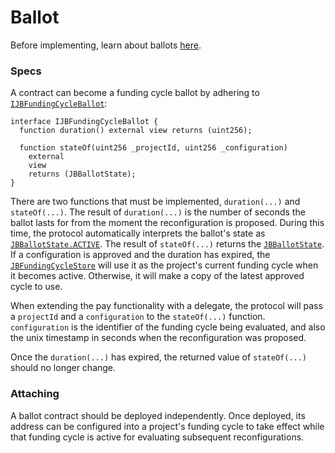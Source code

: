 # Ballot

Before implementing, learn about ballots [here](/learn/glossary/ballot.md).
### Specs

A contract can become a funding cycle ballot by adhering to [`IJBFundingCycleBallot`](/api/interfaces/ijbfundingcycleballot.md):

```
interface IJBFundingCycleBallot {
  function duration() external view returns (uint256);

  function stateOf(uint256 _projectId, uint256 _configuration)
    external
    view
    returns (JBBallotState);
}
```

There are two functions that must be implemented, `duration(...)` and `stateOf(...)`. The result of `duration(...)` is the number of seconds the ballot lasts for from the moment the reconfiguration is proposed. During this time, the protocol automatically interprets the ballot's state as [`JBBallotState.ACTIVE`](/api/enums/jbballotstate.md). The result of `stateOf(...)` returns the [`JBBallotState`](/api/enums/jbballotstate.md). If a configuration is approved and the duration has expired, the [`JBFundingCycleStore`](/api/contracts/jbfundingcyclestore/) will use it as the project's current funding cycle when it becomes active. Otherwise, it will make a copy of the latest approved cycle to use.

When extending the pay functionality with a delegate, the protocol will pass a `projectId` and a `configuration` to the `stateOf(...)` function. `configuration` is the identifier of the funding cycle being evaluated, and also the unix timestamp in seconds when the reconfiguration was proposed.

Once the `duration(...)` has expired, the returned value of `stateOf(...)` should no longer change. 

### Attaching

A ballot contract should be deployed independently. Once deployed, its address can be configured into a project's funding cycle to take effect while that funding cycle is active for evaluating subsequent reconfigurations. 
